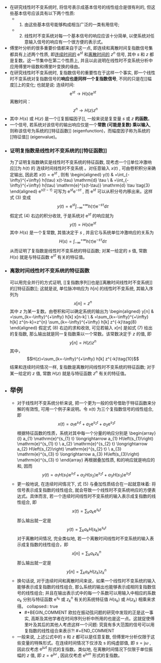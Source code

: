 - 在研究线性时不变系统时, 将信号表示成基本信号的线性组合是很有利的, 但这些基本信号应该具有以下两个性质:
	- 1. 由这些基本信号能够构成相当广泛的一类有用信号;
	- 2. 线性时不变系统对每一个基本信号的响应应该十分简单, 以使系统对任意输入信号的响应有一个很方便的表示式。
- 傅里叶分析的很多重要价值都来自于这一点, 即连续和离散时间复指数信号集都具有上述两个性质, 即[连续时间的]([[连续时间复指数信号]])  $\mathrm{e}^{s t}$  和[离散时间的]([[离散时间复指数信号]])  $z^{n}$  信号, 其中  $s$  和  $z$  都是复数。这一节集中在第二个性质上, 并且以此说明在线性时不变系统分析中应用傅里叶级数和傅里叶变换的缘由。
- 在研究线性时不变系统时, 复指数信号的重要性在于这样一个事实, 即一个线性时不变系统对复指数信号的**响应也是同样一个复指数信号**, 不同的只是在[[幅度]]上的变化; 也就是说:
  连续时间: 
  $$\mathrm{e}^{s t} \longrightarrow H(s) \mathrm{e}^{s t} \tag{1}$$ 
  离散时间：  
  $$\quad z^{n} \longrightarrow H(z) z^{n}\tag{2}$$
- 其中  $H(s)$  或  $H(z)$  是一个[[复振幅因子]], 一般来说是复变量  $s$  或  $z$  **的函数**。
- 一个信号, 若系统对该信号的输出响应仅是一个**常数 (可能是复数) 乘以输入**, 则称该信号为系统的[[特征函数]] (eigenfunction)，而幅度因子称为系统的[[特征值]] (eigenvalue)。
- ### 证明复指数是线性时不变系统的[[特征函数]]
  为了证明复指数确实是线性时不变系统的特征函数, 现考虑一个[[单位冲激响应]]为  $h(t)$  的 连续时间线性时不变系统 。对任意输入  $x(t)$ , 可由卷积积分来确定输出, 因此若  $x(t)=\mathrm{e}^{s t}$ , 则有
  \begin{aligned}
  y(t) & =\int_{-\infty}^{+\infty} h(\tau) x(t-\tau) \mathrm{d} \tau \\
  & =\int_{-\infty}^{+\infty} h(\tau) \mathrm{e}^{s(t-\tau)} \mathrm{d} \tau \tag{3}
  \end{aligned}
  $\mathrm{e}^{s(t-\tau)}$  可写为  $\mathrm{e}^{s t} \mathrm{e}^{-s \tau}$ , 而  $\mathrm{e}^{s t}$  可以从积分号内移出来。这样式 $(3)$ 变成
  $$y(t)=\mathrm{e}^{s t} \int_{-\infty}^{+\infty} h(\tau) \mathrm{e}^{-s \tau} \mathrm{d} \tau\tag{4}$$
  假定式 $(4)$ 右边的积分收敛, 于是系统对  $\mathrm{e}^{s t}$  的响应就为
  $$y(t)=H(s) \mathrm{e}^{s t}\tag{5}$$
  其中  $H(s)$  是一个复常数, 其值决定于  $s$ , 并且它与系统单位冲激响应的关系为
  $$H(s)=\int_{-\infty}^{+\infty} h(\tau) \mathrm{e}^{-s \tau} \mathrm{d} \tau\tag{6}$$
  从而证明了复指数是线性时不变系统的特征函数; 对某一给定的  $s$  值, 常数  $H(s)$  就是与特征函数  $\mathrm{e}^{s t}$  有关的特征值。
- ### 离散时间线性时不变系统的特征函数
  可以用完全并行的方式证明, [[复指数序列]]也是[[离散时间线性时不变系统]]的[[特征函数]]; 这就是说, 单位脉冲响应为  $h[n]$  的线性时不变系统, 其输入序列为
  $$x[n]=z^{n}\tag{7}$$
  其中  $z$  为某一复数。由卷积和可以确定系统的输出为
  \begin{aligned}
  y[n] & =\sum_{k=-\infty}^{+\infty} h[k] x[n-k] \\
  & =\sum_{k=-\infty}^{+\infty} h[k] z^{n-k}=z^{n} \sum_{k=-\infty}^{+\infty} h[k] z^{-k}\tag{8}
  \end{aligned}
  假定式 $(8)$ 右边的求和收敛, 可见若输入  $x[n]$  是如式 $(7)$ 给出的复指数, 那么输出就是同一复指数乘以一个常数。该常数决定于  $z$  的值, 即
  $$y[n]=H(z) z^{n}\tag{9}$$
  其中，
  $$H(z)=\sum_{k=-\infty}^{+\infty} h[k] z^{-k}\tag{10}$$
  结果和连续时间情况一样, 复指数是离散时间线性时不变系统的特征函数; 对于某一给定的  $z$  值, 常数  $H(z)$  就是与特征函数  $z^{n}$  有关的特征值。
- ## 举例
	- 对于线性时不变系统分析来说, 把一个更为一般的信号借助于特征函数来分解的有效性, 可用一个例子来说明。令  x(t)  为三个复指数信号的线性组合, 即
	  $$x(t)=a_{1} \mathrm{e}^{s_{1} t}+a_{2} \mathrm{e}^{s_{2} t}+a_{3} \mathrm{e}^{s_{3} t}$$
	  根据特征函数的性质，系统对其中每一个分量的响应分别是
	  \begin{array}{l}
	  a_{1} \mathrm{e}^{s_{1} t} \longrightarrow a_{1} H\left(s_{1}\right) \mathrm{e}^{s_{1} t} \\
	  a_{2} \mathrm{e}^{s_{2} t} \longrightarrow a_{2} H\left(s_{2}\right) \mathrm{e}^{s_{2} t} \\
	  a_{3} \mathrm{e}^{s_{3} t} \longrightarrow a_{3} H\left(s_{3}\right) \mathrm{e}^{s_{3} t}
	  \end{array}
	  再根据叠加性质, 和的响应就是响应的和, 因而
	  $$y(t)=a_{1} H\left(s_{1}\right) \mathrm{e}^{s_{1} t}+a_{2} H\left(s_{2}\right) \mathrm{e}^{s_{2} t}+a_{3} H\left(s_{3}\right) \mathrm{e}^{s_{3} t}$$
	- 更一般地说, 在连续时间情况下, 式 $(5)$ 与叠加性质结合在一起就意味着: 将信号表示成复指数的线性组合, 就会导致一个线性时不变系统响应的方便表达式。具体而言, 若一个连续时间线性时不变系统的输入表示成复指数的线性组合, 即
	  $$x(t)=\sum_{k} a_{k} \mathrm{e}^{s_{k} t}$$
	  那么输出就一定是
	  $$y(t)=\sum_{k} a_{k} H\left(s_{k}\right) \mathrm{e}^{s_{k} t}$$
	  对于离散时间情况, 完全类似地, 若一个离散时间线性时不变系统的输入表示成复指数的线性组合，即
	  $$x[n]=\sum_{k} a_{k} z_{k}^{n}$$
	  那么输出就一定是
	  $$y[n]=\sum_{k} a_{k} H\left(z_{k}\right) z_{k}^{n}$$
	- 换句话说, 对于连续时间和离散时间来说，如果一个线性时不变系统的输入能够表示成复指数的线性组合, 那么系统的输出也能够表示成相同复指数信号的线性组合; 并且在输出表示式中的每一个系数可以用输入中相应的系数  $a_{k}$  分别与特征函数  $\mathrm{e}^{s_{k}}$  或  $z_{k}^{n}$  有关的系统特征值  $H\left(s_{k}\right)$  或  $H\left(z_{k}\right)$  相乘来求得。
	  collapsed:: true
		- #+BEGIN_COMMENT
		  欧拉在振动弦问题的研究中发现的正是这一事实, 高斯及其他学者在时间序列分析中所用的也是这一点。这就促使傅里叶及其后的其他人考虑这样一个问题: 究竟有多大范围的信号可以用复指数的线性组合来表示?!
		  #+END_COMMENT
	- 一般来说, 上述公式中的  $s$  和  $z$  都可以是任意复数, 但傅里叶分析仅限于这些变量的特殊形式。在连续时间情况下仅涉及  s  的纯虚部值, 即  $s=\mathrm{j} \omega$ , 因此仅考虑  $\mathrm{e}^{\mathrm{j} \omega t}$  形式的复指数。类似地, 在离散时间情况下仅限于单位振幅的  $z$  值, 即  $z=\mathrm{e}^{\mathrm{j} \omega}$ , 因此仅考虑  $\mathrm{e}^{\mathrm{j} \omega n}$  形式的复指数。